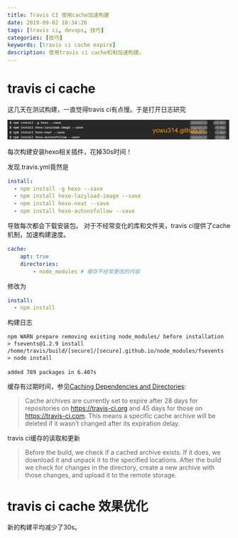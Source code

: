 ```yaml
---
title: Travis CI 使用cache加速构建
date: 2019-09-02 18:34:20
tags: [travis ci, devops, 技巧]
categories: [技巧]
keywords: [travis ci cache expire]
description: 使用travis ci cache机制加速构建。
---
```


# travis ci cache

这几天在测试构建，一直觉得travis ci有点慢。于是打开日志研究


![npm-install.webp](npm-install.webp)


每次构建安装hexo相关插件，花掉30s时间！
<!-- more -->
发现.travis.yml竟然是
```yml
install:
  - npm install -g hexo --save
  - npm install hexo-lazyload-image --save
  - npm install hexo-neat --save
  - npm install hexo-autonofollow --save
```
导致每次都会下载安装包。
对于不经常变化的库和文件夹，travis ci提供了cache机制，加速构建速度。
```yml
cache:
    apt: true
    directories:
        - node_modules # 缓存不经常更改的内容
```
修改为
```yml
install:
  - npm install
```
构建日志
```
npm WARN prepare removing existing node_modules/ before installation
> fsevents@1.2.9 install /home/travis/build/[secure]/[secure].github.io/node_modules/fsevents
> node install

added 789 packages in 6.407s
```
缓存有过期时间，参见[Caching Dependencies and Directories](https://docs.travis-ci.com/user/caching/#caches-expiration):
>Cache archives are currently set to expire after 28 days for repositories on https://travis-ci.org and 45 days for those on https://travis-ci.com. This means a specific cache archive will be deleted if it wasn’t changed after its expiration delay.

travis ci缓存的读取和更新
>Before the build, we check if a cached archive exists. If it does, we download it and unpack it to the specified locations.
>After the build we check for changes in the directory, create a new archive with those changes, and upload it to the remote storage.

# travis ci cache 效果优化

新的构建平均减少了30s。
